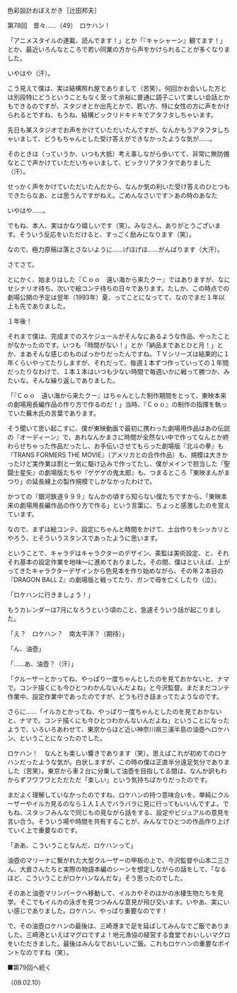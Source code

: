 <!-- source: http://web.archive.org/web/20250215190716/http://www.style.fm/as/05_column/tsujita/tsujita78.shtml -->

色彩設計おぼえがき［辻田邦夫］

第78回　昔々……（49）　ロケハン！

「アニメスタイルの連載、読んでます！」とか「『キャシャーン』観てます！」とか、最近いろんなところで若い同業の方から声をかけられることが多くなりました。

いやはや（汗）。

こう見えて僕は、実は結構照れ屋でありまして（苦笑）。何回かお会いした方とは別段特にどうということもなく至って余裕に普通に調子こいて楽しい会話とかもできるのですが、スタジオとか出先とかで、若い方、特に女性の方に声をかけられるとですね、もうね、結構ビックリドキドキでアタフタしちゃいます。

先日も某スタジオでお声をかけていただいたんですが、なんかもうアタフタしちゃいまして、どうもちゃんとした受け答えができなかったような気が……。

そのときは（っていうか、いつも大抵）考え事しながら歩いてて、非常に無防備なとこで声かけていただいちゃいまして、ビックリアタフタでありました（汗）。

せっかく声をかけていただいたんだから、なんか気の利いた受け答えのひとつもできたらなあ、とは思うんですがねえ。ごめんなさいです＞あの時のあなた

いやはや……。

でもね、本人、実はかなり嬉しいです（笑）。みなさん、ありがとうございます。そういう反応をいただけると、すっごく励みになります（笑）。

なので、極力原稿は落とさないように……げほげほ……がんばります（大汗）。

さてさて。

とにかく、始まりはした『Ｃｏｏ　遠い海から来たクー』ではありますが、なにせシナリオ待ち、次いで絵コンテ待ちの日々であります。たしか、この時点での劇場公開の予定は翌年（1993年）夏、ってことになってて、なのでまだ１年以上も先でありました。

１年後！

それまで僕は、完成までのスケジュールがそんなにあるような作品、やったことがなかったのです。いつも「時間がない！」とか「納品まであとひと月！」とか、まあそんな感じのものばっかりだったんですね。ＴＶシリーズは結果的に１年くらいやってたりしますが、それだって、毎週１本ずつ作っていっての１年間だったりなわけで、１本１本はいつも少ない時間で毎週いかに戦って勝つか、みたいな。そんな繰り返しでありました。

「『Ｃｏｏ　遠い海から来たクー』はちゃんとした制作期間をとって、東映本来の劇場用長編作品の作り方で作るのだ！」当時、『Ｃｏｏ』の制作の指揮を執っていた蕪木氏の言葉であります。

そう聞いて思い起こすに、僕が東映動画で最初に携わった劇場用作品はあの伝説の『オーディーン』で、あれなんかまさに時間が全然ない中で作ってなんとか終わらせちゃった作品だったし、お手伝いさせてもらった劇場版『北斗の拳』も『TRANS FORMERS THE MOVIE』（アメリカとの合作作品）も、規模は大きかったけど実作業は割と一気に駆け込みで作ってたし、僕がメインで担当した『聖闘士星矢』の劇場版たちや『ゲゲゲの鬼太郎』も、つまるところ「東映まんがまつり」の延長線上の製作規模でしかなかったわけで。

かつての『銀河鉄道９９９』なんかの頃すら知らない僕たちですから、「東映本来の劇場用長編作品の作り方で作る」という言葉に、ちょっと感激したのを覚えています。

なので、まずは絵コンテ、設定にちゃんと時間をかけて、土台作りをシッカリとやろう、とそういうスタンスであったように思います。

ということで、キャラデはキャラクターのデザイン、美監は美術設定、と、それそれ基本の設定作業を地味〜に進めておりました。その間、僕はといえば、上がってきたキャラクターデザインから色見本を作り始めながら、その年２本目の『DRAGON BALL Z』の劇場版と戦ってたり、ガンで母を亡くしたり（泣）。

「ロケハンに行きましょう！」

もうカレンダーは7月になろうという頃のこと、急遽そういう話が起こりました。

「え？　ロケハン？　南太平洋？（期待）」

「ん、油壺」

「……あ、油壺？（汗）」

「クルーザーとかってね、やっぱり一度ちゃんとしたのを見ておかないと、ナマで。コンテ描くにも今ひとつわかんないんだよね」と今沢監督。まだまだコンテ作業中、設定作業中であったのですが、どうも行き詰まってたようなのです。

さらに……「イルカとかってね、やっぱり一度ちゃんとしたのを見ておかないと、ナマで。コンテ描くにも今ひとつわかんないんだよね」ということになったようで、いろいろあわせて、東京からほど近い神奈川県三浦半島の油壺へロケハン、ということになったのでした。

ロケハン！　なんとも楽しい響きであります（笑）。思えばこれが初めてのロケハンだったような気が。白状しますが、この時の僕は正直半分遠足気分でありました（苦笑）。東京から車２台に分乗して油壺を目指してる間は、なんか訳もわからずフワフワとただただ「楽しい」という気持ちばかりだったのです。

まだよく理解していなかったのですね、ロケハンの持つ意味合いを。単純にクルーザーやイルカ見るのなら１人１人でバラバラに見に行ってもいいんですよ。でもね、スタッフみんなで同じもの見ながら話をする、設定やビジュアルの意見を言い合う。そういう場や時間を共有することが、みんなでひとつの作品作り上げていく上で重要なのです。

「ああ、こういうことなんだ、ロケハンって」

油壺のマリーナに繋がれた大型クルーザーの甲板の上で、今沢監督や山本二三さん、大倉さんたちと実際の物語本編のシーンを想定しながらの話をして、「なるほど、こういうことがロケハンなんだな」そう思ったのでした。

そのあと油壺マリンパークへ移動して、イルカやそのほかの水棲生物たちを見学。そこでもイルカの泳ぎを見つつみんな意見が飛び交います。いやあ、実にいい感じでありました。ロケハン、やっぱり重要なのです！

で、その油壺ロケハンの最後は、三崎港まで足を延ばしてみんなでご飯でありました。三崎港といえばマグロですよ！地元漁協の経営する食堂でおいしいマグロをいただきました。最後はみんなでおいしいご飯。これもロケハンの重要なポイントなのですね（笑）。

■第79回へ続く

（09.02.10）

